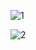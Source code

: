 ![1](https://user-images.githubusercontent.com/97989643/197402860-cf916c6a-b087-4f24-8e5e-3bb6fcfe88e3.png)

![2](https://user-images.githubusercontent.com/97989643/197402868-43a5b1d4-f007-47f3-a084-0fedb626d124.png)
